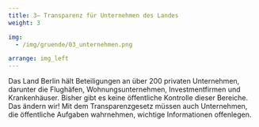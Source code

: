 ```yaml
---
title: 3– Transparenz für Unternehmen des Landes
weight: 3

img:
  - /img/gruende/03_unternehmen.png

arrange: img_left
---
```


Das Land Berlin hält Beteiligungen an über 200 privaten Unternehmen, darunter die Flughäfen, Wohnungsunternehmen, Investmentfirmen und Krankenhäuser. Bisher gibt es keine öffentliche Kontrolle dieser Bereiche. Das ändern wir! Mit dem Transparenzgesetz müssen auch Unternehmen, die öffentliche Aufgaben wahrnehmen, wichtige Informationen offenlegen.